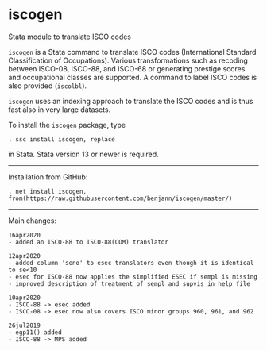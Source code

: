 # iscogen
Stata module to translate ISCO codes

`iscogen` is a Stata command to translate ISCO codes (International
Standard Classification of Occupations). Various transformations such as 
recoding between ISCO-08, ISCO-88, and ISCO-68 or generating prestige scores 
and occupational classes are supported. A command to label ISCO codes is
also provided (`iscolbl`).

`iscogen` uses an indexing approach to translate the ISCO codes and is thus
fast also in very large datasets.

To install the `iscogen` package, type

    . ssc install iscogen, replace

in Stata. Stata version 13 or newer is required.

---

Installation from GitHub:

    . net install iscogen, from(https://raw.githubusercontent.com/benjann/iscogen/master/)

---

Main changes:

    16apr2020
    - added an ISCO-88 to ISCO-88(COM) translator
    
    12apr2020
    - added column 'seno' to esec translators even though it is identical to se<10
    - esec for ISCO-88 now applies the simplified ESEC if sempl is missing
    - improved description of treatment of sempl and supvis in help file
    
    10apr2020
    - ISCO-88 -> esec added
    - ISCO-08 -> esec now also covers ISCO minor groups 960, 961, and 962
    
    26jul2019
    - egp11() added
    - ISCO-88 -> MPS added
